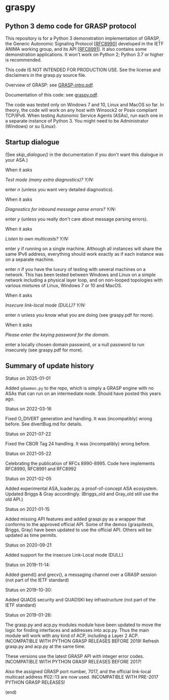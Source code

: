 # graspy
## Python 3 demo code for GRASP protocol

This repository is for a Python 3 demonstration implementation of GRASP, the Generic Autonomic Signaling Protocol \[[RFC8990](https://www.rfc-editor.org/info/rfc8990)\] developed in the IETF ANIMA working group, and its API \[[RFC8991](https://www.rfc-editor.org/info/rfc8991)\]. It also contains some demonstration applications. It won't work on Python 2; Python 3.7 or higher is recommended.

This code IS NOT INTENDED FOR PRODUCTION USE. See the license and disclaimers in the grasp.py source file.

Overview of GRASP: see [GRASP-intro.pdf](https://github.com/becarpenter/graspy/raw/master/documentation/GRASP-intro.pdf).

Documentation of this code: see [graspy.pdf](https://github.com/becarpenter/graspy/raw/master/documentation/graspy.pdf).

The code was tested only on Windows 7 and 10, Linux and MacOS so far. In theory,
the code will work on any host with Winsock2 or Posix compliant TCP/IPv6.
When testing Autonomic Service Agents (ASAs), run each one in a separate instance of Python 3.
You might need to be Administrator (Windows) or su (Linux).

## Startup dialogue

(See *skip_dialogue()* in the documentation if you don't want this dialogue in your ASA.)

When it asks

  *Test mode (many extra diagnostics)? Y/N:*
  
enter *n* (unless you want very detailed diagnostics).

When it asks

  *Diagnostics for inbound message parse errors? Y/N:*
  
enter *y* (unless you really don't care about message parsing errors).

When it asks

  *Listen to own multicasts? Y/N:*
  
enter *y* if running on a single machine. Although all instances will share
the same IPv6 address, everything should work exactly as if each
instance was on a separate machine.

enter *n* if you have the luxury of testing with several machines on a network.
This has been tested between Windows and Linux on a simple network including
a physical layer loop, and on non-looped topologies with various mixtures of
Linux, Windows 7 or 10 and MacOS.

When it asks

  *Insecure link-local mode (DULL)? Y/N:*

enter *n* unless you know what you are doing (see graspy.pdf for more).

When it asks

   *Please enter the keying password for the domain.*

enter a locally chosen domain password, or a null password to run
insecurely (see graspy.pdf for more).

## Summary of update history

Status on 2025-01-01

Added `gdaemon.py` to the repo, which is simply a GRASP engine with no ASAs that
can run on an intermediate node. Should have posted this years ago.

Status on 2022-03-16

Fixed O_DIVERT generation and handling. It was (incompatibly) wrong before. See divertBug.md for details.

Status on 2021-07-22

Fixed the CBOR Tag 24 handling. It was (incompatibly) wrong before.

Status on 2021-05-22

Celebrating the publication of RFCs 8990-8995. Code here implements RFC8990, RFC8991 and RFC8992

Status on 2021-02-05

Added experimental ASA_loader.py, a proof-of-concept ASA ecosystem. Updated Briggs & Gray accordingly.
(Briggs_old and Gray_old still use the old API.)

Status on 2021-01-15

Added missing API features and added graspi.py as a wrapper that conforms to the approved official API. Some of the demos (graspitests, Briggs, Gray) have been updated to use the official API. Others will be updated as time permits.

Status on 2020-09-21

Added support for the insecure Link-Local mode (DULL)

Status on 2019-11-14:

Added gsend() and grecv(), a messaging channel over a GRASP session (not part of the IETF standard)

Status on 2019-10-30:

Added QUADS security and QUADSKI key infrastructure (not part of the IETF standard)

Status on 2019-01-26:

The grasp.py and acp.py modules module have been updated to
move the logic for finding interfaces and addresses into
acp.py. Thus the main module will work with any kind of ACP,
including a Layer 2 ACP.
INCOMPATIBLE WITH PYTHON GRASP RELEASES BEFORE 2019! Refresh
grasp.py and acp.py at the same time.

These versions use the latest GRASP API with integer error codes.
INCOMPATIBLE WITH PYTHON GRASP RELEASES BEFORE 2017!

Also the assigned GRASP port number, 7017, and the official
link-local multicast address ff02::13 are now used.
INCOMPATIBLE WITH PRE-2017 PYTHON GRASP RELEASES!

(end)
